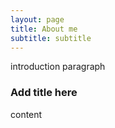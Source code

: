 ```yaml
---
layout: page
title: About me
subtitle: subtitle
---
```


introduction paragraph

### Add title here

content

